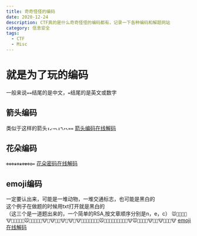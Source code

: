 ```yaml
---
title: 奇奇怪怪的编码
date: 2020-12-24
description: CTF真的是什么奇奇怪怪的编码都有，记录一下各种编码和解题网站
category: 信息安全
tags:
  - CTF
  - Misc
---
```

# 就是为了玩的编码
一般来说`==`结尾的是中文，`=`结尾的是英文或数字
## 箭头编码
类似于这样的箭头`↕↙→↖↕↰↗↖==`
[箭头编码在线解码](https://www.qqxiuzi.cn/bianma/wenbenjiami.php?s=jiantou)
## 花朵编码
`✻❁✻❀✻❀✻✾✻❂=`
[花朵密码在线解码](https://www.qqxiuzi.cn/bianma/wenbenjiami.php?s=huaduo)
## emoji编码
一定要认出来，可能是一堆动物，一堆交通标志，也可能是黑白的  
这个例子在做题的时候用txt打开就是黑白的  
（这三个是一道题出来的，一个简单的RSA,按文章顺序分别是n，e，c）
`🐭🐬🐩🐬🐧🐮🐨🐰🐨🐪🐨🐭🐰🐰🐰🐧🐫🐮🐫🐮🐯🐬🐮🐬🐮🐨🐮🐧🐪🐧🐫🐧🐪🐬🐭🐨🐬🐫🐨🐨🐯🐩🐯🐯🐮🐭🐧🐬🐩🐯🐮🐰🐧🐮🐧🐩🐰🐮`
[emoji在线解码](http://www.atoolbox.net/Tool.php?Id=937)